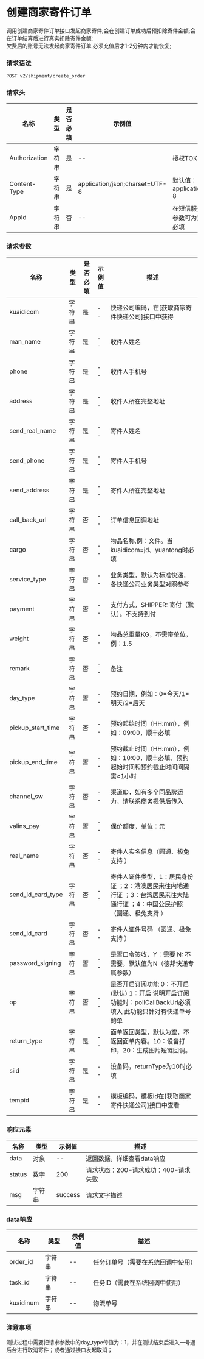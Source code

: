 # 创建商家寄件订单

调用创建商家寄件订单接口发起商家寄件;会在创建订单成功后预扣除寄件金额;会在订单结算后进行真实扣除寄件金额;  
欠费后的账号无法发起商家寄件订单,必须充值后才1-2分钟内才能恢复;

### 请求语法

```
POST v2/shipment/create_order
```

### 请求头

| 名称 | 类型|是否必填 |示例值| 描述|
|---|---|---|---|---|
| Authorization | 字符串|是|--| 授权TOKEN |
| Content-Type | 字符串|是|application/json;charset=UTF-8| 默认值：application/json;charset=UTF-8 |
| AppId | 字符串|否|--| 在短信服务应用下有默认应用此参数可为空，没有默认应用下为必填 |

### 请求参数

| 名称 | 类型|是否必填 |示例值| 描述|
|---|---|---|---|---|
| kuaidicom | 字符串|是|--| 快递公司编码，在[获取商家寄件快递公司]接口中获得 |
| man_name | 字符串|是|--| 收件人姓名 |
| phone | 字符串|是|--| 收件人手机号 |
| address | 字符串|是|--| 收件人所在完整地址 |
| send_real_name | 字符串|是|--| 寄件人姓名 |
| send_phone | 字符串|是|--| 寄件人手机号 |
| send_address | 字符串|是|--| 寄件人所在完整地址 |
| call_back_url | 字符串|否|--| 订单信息回调地址 |
| cargo | 字符串|否|--| 物品名称,例：文件。当kuaidicom=jd、yuantong时必填 |
| service_type | 字符串|否|--| 业务类型，默认为标准快递，各快递公司业务类型对照参考 |
| payment | 字符串|否|--| 支付方式，SHIPPER: 寄付（默认）。不支持到付 |
| weight | 字符串|否|--| 物品总重量KG，不需带单位，例：1.5 |
| remark | 字符串|否|--| 备注 |
| day_type | 字符串|否|--| 预约日期，例如：0=今天/1=明天/2=后天 |
| pickup_start_time | 字符串|否|--| 预约起始时间（HH:mm），例如：09:00，顺丰必填 |
| pickup_end_time | 字符串|否|--| 预约截止时间（HH:mm），例如：10:00，顺丰必填，预约起始时间和预约截止时间间隔需≥1小时 |
| channel_sw | 字符串|否|--| 渠道ID，如有多个同品牌运力，请联系商务提供后传入 |
| valins_pay | 字符串|否|--| 保价额度，单位：元 |
| real_name | 字符串|否|--| 寄件人实名信息（圆通、极兔支持 ） |
| send_id_card_type | 字符串|否|--| 寄件人证件类型，1：居民身份证 ；2：港澳居民来往内地通行证 ；3：台湾居民来往大陆通行证 ；4：中国公民护照（圆通、极兔支持 ） |
| send_id_card | 字符串|否|--| 寄件人证件号码 （圆通、极兔支持 ） |
| password_signing | 字符串|否|--| 是否口令签收，Y：需要 N: 不需要，默认值为N（德邦快递专属参数） |
| op | 字符串|否|--| 是否开启订阅功能 0：不开启(默认) 1：开启 说明开启订阅功能时：pollCallBackUrl必须填入 此功能只针对有快递单号的单 |
| return_type | 字符串|是|--| 面单返回类型，默认为空，不返回面单内容。10：设备打印，20：生成图片短链回调。 |
| siid | 字符串|是|--| 设备码，returnType为10时必填 |
| tempid | 字符串|是|--| 模板编码，模板id在[获取商家寄件快递公司]接口中查看 |

### 响应元素

| 名称 | 类型 |示例值| 描述|
|---|---|---|---| 
| data | 对象|--| 返回数据，详细查看data响应 |
| status | 数字|200| 请求状态；200=请求成功；400=请求失败 |
| msg | 字符串|success| 请求文字描述 |

### data响应

| 名称 | 类型 |示例值| 描述|
|---|---|---|---| 
| order_id | 字符串|--| 任务订单号（需要在系统回调中使用） |
| task_id | 字符串|--| 任务ID（需要在系统回调中使用） |
| kuaidinum | 字符串|--| 物流单号 |


### 注意事项

测试过程中需要把请求参数中的day_type传值为：1，并在测试结束后进入一号通后台进行取消寄件；或者通过接口发起取消；
